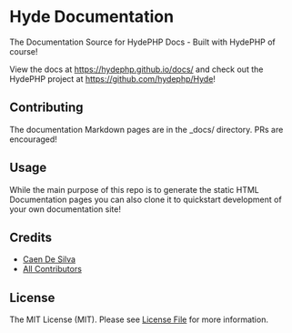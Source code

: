 # Hyde Documentation

The Documentation Source for HydePHP Docs - Built with HydePHP of course!

View the docs at https://hydephp.github.io/docs/ and check out the HydePHP project at https://github.com/hydephp/Hyde!

## Contributing

The documentation Markdown pages are in the _docs/ directory. PRs are encouraged!

## Usage

While the main purpose of this repo is to generate the static HTML Documentation pages you can also clone it to quickstart development of your own documentation site!

## Credits

-   [Caen De Silva](https://github.com/caendesilva)
-   [All Contributors](../../contributors)

## License

The MIT License (MIT). Please see [License File](LICENSE.md) for more information.
